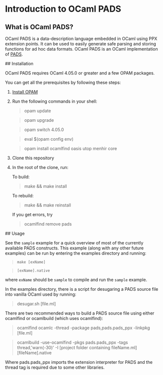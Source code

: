 # Introduction to OCaml PADS

## What is OCaml PADS?

OCaml PADS is a data-description language embedded in OCaml using PPX extension
points. It can be used to easily generate safe parsing and storing functions for
ad hoc data formats.  OCaml PADS is an OCaml implementation of [PADS][padsproj].

<a name="install"/>
## Installation

OCaml PADS requires OCaml 4.05.0 or greater and a few OPAM packages.

You can get all the prerequisites by following these steps:

1. [Install OPAM][opamInstall]
2. Run the following commands in your shell:

   > opam update

   > opam upgrade

   > opam switch 4.05.0

   > eval $(opam config env)

   > opam install ocamlfind oasis utop menhir core

4. Clone this repository
5. In the root of the clone, run:

   To build:

   > make && make install

   To rebuild:

   > make && make reinstall

   If you get errors, try

   > ocamlfind remove pads

<a name="usage"/>
## Usage

See the `sample` example for a quick overview of most of the currently available
PADS constructs. This example (along with any other future examples) can be run
by entering the examples directory and running:

> `make [exName]` 

> `[exName].native`

where `exName` should be `sample` to compile and run the `sample` example.

In the examples directory, there is a script for
desugaring a PADS source file into vanilla OCaml used by running:

> desugar.sh [file.ml]

There are two recommended ways to build a PADS source file using
either ocamlfind or ocamlbuild (which uses ocamlfind):

> ocamlfind ocamlc -thread -package pads,pads.pads_ppx -linkpkg [file.ml]

> ocamlbuild -use-ocamlfind -pkgs pads.pads_ppx -tags thread,'warn(-30)' -I
  [project folder containing fileName.ml] [fileName].native
  
Where pads.pads_ppx imports the extension interpreter for PADS and the
thread tag is required due to some other libraries.
  
[padsproj]: http://pads.cs.tufts.edu/ "PADS Project"
[opamInstall]: https://opam.ocaml.org/doc/Install.html
"How to install OPAM"